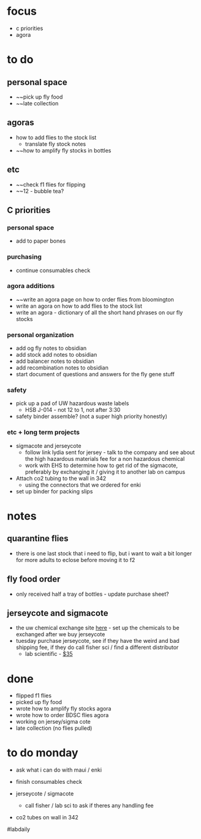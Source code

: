 # focus
- c priorities
- agora

# to do
## personal space
- ~~pick up fly food
- ~~late collection

## agoras
- how to add flies to the stock list
	- translate fly stock notes
- ~~how to amplify fly stocks in bottles

## etc
- ~~check f1 flies for flipping
- ~~12 - bubble tea?

## C priorities 

### personal space
- add to paper bones
### purchasing
- continue consumables check
### agora additions
- ~~write an agora page on how to order flies from bloomington 
- write an agora on how to add flies to the stock list
- write an agora - dictionary of all the short hand phrases on our fly stocks
### personal organization
- add og fly notes to obsidian
- add stock add notes to obsidian
- add balancer notes to obsidian
- add recombination notes to obsidian
- start document of questions and answers for the fly gene stuff
### safety
- pick up a pad of UW hazardous waste labels 
	- HSB J-014 - not 12 to 1, not after 3:30
- safety binder assemble? (not a super high priority honestly)
### etc + long term projects
- sigmacote and jerseycote
	- follow link lydia sent for jersey - talk to the company and see about the high hazardous materials fee for a non hazardous chemical
	- work with EHS to determine how to get rid of the sigmacote, preferably by exchanging it / giving it to another lab on campus
- Attach co2 tubing to the wall in 342
	- using the connectors that we ordered for enki
- set up binder for packing slips
# notes
## quarantine flies
- there is one last stock that i need to flip, but i want to wait a bit longer for more adults to eclose before moving it to f2
## fly food order
- only received half a tray of bottles - update purchase sheet?

## jerseycote and sigmacote
- the uw chemical exchange site [here](https://www.ehs.washington.edu/chemical/chemical-exchange) - set up the chemicals to be exchanged after we buy jerseycote
- tuesday purchase jerseycote, see if they have the weird and bad shipping fee, if they do call fisher sci / find a different distributor
	- lab scientific - [$35](https://labscientific.com/lab-essential-and-equipment/jersey-cote-a-sigmacote-replacement)
# done
- flipped f1 flies
- picked up fly food
- wrote how to amplify fly stocks agora
- wrote how to order BDSC flies agora
- working on jersey/sigma cote
- late collection (no flies pulled)
# to do monday
- ask what i can do with maui / enki

- finish consumables check
- jerseycote / sigmacote
	- call fisher / lab sci to ask if theres any handling fee
- co2 tubes on wall in 342

#labdaily 